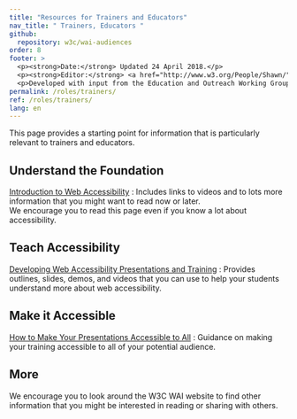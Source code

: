 ```yaml
---
title: "Resources for Trainers and Educators"
nav_title: " Trainers, Educators "
github:
  repository: w3c/wai-audiences
order: 8
footer: >
  <p><strong>Date:</strong> Updated 24 April 2018.</p>
  <p><strong>Editor:</strong> <a href="http://www.w3.org/People/Shawn/">Shawn Lawton Henry</a>.</p>
  <p>Developed with input from the Education and Outreach Working Group (<a href="http://www.w3.org/WAI/EO/">EOWG</a>).</p>
permalink: /roles/trainers/
ref: /roles/trainers/
lang: en
---
```


This page provides a starting point for information that is particularly relevant to trainers and educators.

## Understand the Foundation

[Introduction to Web Accessibility](/fundamentals/accessibility-intro/)
: Includes links to videos and to lots more information that you might want to read now or later.<br/>We encourage you to read this page even if you know a lot about accessibility.

## Teach Accessibility

[Developing Web Accessibility Presentations and Training](/teach-advocate/accessibility-training/)
: Provides outlines, slides, demos, and videos that you can use to help your students understand more about web accessibility.

## Make it Accessible

[How to Make Your Presentations Accessible to All](/teach-advocate/accessible-presentations/)
: Guidance on making your training accessible to all of your potential audience.

## More

We encourage you to look around the W3C WAI website to find other information that you might be interested in reading or sharing with others.
